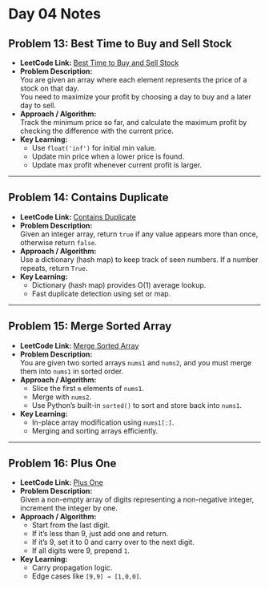 # Day 04 Notes

## Problem 13: Best Time to Buy and Sell Stock
- **LeetCode Link:** [Best Time to Buy and Sell Stock](https://leetcode.com/problems/best-time-to-buy-and-sell-stock/)
- **Problem Description:**  
  You are given an array where each element represents the price of a stock on that day.  
  You need to maximize your profit by choosing a day to buy and a later day to sell.
- **Approach / Algorithm:**  
  Track the minimum price so far, and calculate the maximum profit by checking the difference with the current price.
- **Key Learning:**  
  - Use `float('inf')` for initial min value.  
  - Update min price when a lower price is found.  
  - Update max profit whenever current profit is larger.

---

## Problem 14: Contains Duplicate
- **LeetCode Link:** [Contains Duplicate](https://leetcode.com/problems/contains-duplicate/description/)
- **Problem Description:**  
  Given an integer array, return `true` if any value appears more than once, otherwise return `false`.
- **Approach / Algorithm:**  
  Use a dictionary (hash map) to keep track of seen numbers. If a number repeats, return `True`.
- **Key Learning:**  
  - Dictionary (hash map) provides O(1) average lookup.  
  - Fast duplicate detection using set or map.  

---

## Problem 15: Merge Sorted Array
- **LeetCode Link:** [Merge Sorted Array](https://leetcode.com/problems/merge-sorted-array/description/)
- **Problem Description:**  
  You are given two sorted arrays `nums1` and `nums2`, and you must merge them into `nums1` in sorted order.  
- **Approach / Algorithm:**  
  - Slice the first `m` elements of `nums1`.  
  - Merge with `nums2`.  
  - Use Python’s built-in `sorted()` to sort and store back into `nums1`.  
- **Key Learning:**  
  - In-place array modification using `nums1[:]`.  
  - Merging and sorting arrays efficiently.

---

## Problem 16: Plus One
- **LeetCode Link:** [Plus One](https://leetcode.com/problems/plus-one/description/)
- **Problem Description:**  
  Given a non-empty array of digits representing a non-negative integer, increment the integer by one.  
- **Approach / Algorithm:**  
  - Start from the last digit.  
  - If it’s less than 9, just add one and return.  
  - If it’s 9, set it to 0 and carry over to the next digit.  
  - If all digits were 9, prepend `1`.  
- **Key Learning:**  
  - Carry propagation logic.  
  - Edge cases like `[9,9] → [1,0,0]`.  
